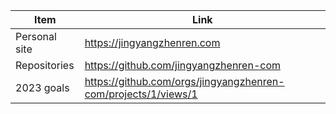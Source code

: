 | Item          | Link                                                           |
| ------------- | ---------------------------------------------------------------|
| Personal site | https://jingyangzhenren.com                                    |
| Repositories  | https://github.com/jingyangzhenren-com                         | 
| 2023 goals    | https://github.com/orgs/jingyangzhenren-com/projects/1/views/1 |
